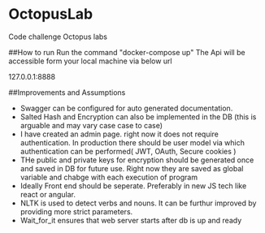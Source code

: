# OctopusLab
Code challenge Octopus labs

##How to run
Run the command "docker-compose up"
The Api will be accessible form your local machine via below url

127.0.0.1:8888

##Improvements and Assumptions

- Swagger can be configured for auto generated documentation.
- Salted Hash and Encryption can also be implemented in the DB (this is arguable and may vary case case to case)
- I have created an admin page. right now it does not require authentication. In production there should be user model via which authentication can be performed( JWT, OAuth, Secure cookies ) 
- THe public and private keys for encryption should be generated once and saved in DB for future use. Right now they are saved as global variable and chabge with each execution of program
- Ideally Front end should be seperate. Preferably in new JS tech like react or angular.
- NLTK is used to detect verbs and nouns. It can be furthur improved by providing more strict parameters.
- Wait_for_it ensures that web server starts after db is up and ready